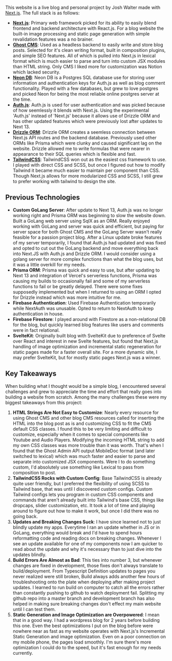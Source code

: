This website is a live blog and personal project by Josh Walter made with [Next.js](https://nextjs.org/). The full stack is as follows:

- **[Next.js](https://nextjs.org/)**: Primary web framework picked for its ability to easily blend frontend and backend architecture with React.js. For a blog website the built-in image processing and static page generation with simple revalidation features was a no brainer.
- **[Ghost CMS](https://ghost.org/)**: Used as a headless backend to easily write and store blog posts. Selected for it's clean writing format, built in composition plugins, and simple SEO features. All of which is pulled into Next.js in lexical format which is much easier to parse and turn into custom JSX modules than HTML string. Only CMS I liked more for customization was Notion which lacked security.
- **[Neon DB](https://neon.tech/)**: Neon DB is a Postgres SQL database use for storing user information and authentication keys for Auth.js as well as blog comment functionality. Played with a few databases, but grew to love postgres and picked Neon for being the most reliable online postgres server at the time.
- **[Auth.js](https://authjs.dev/)**: Auth.js is used for user authentication and was picked because of how seemlessly it blends with Next.js. Using the experimental 'Auth.js' instead of 'Next.js' because it allows use of Drizzle ORM and has other updated features which were previously lost after updates to Next 13.
- **[Drizzle ORM](https://orm.drizzle.team/)**: Drizzle ORM creates a seemless connection between Next.js API routes and the backend database. Previously used other ORMs like Prisma which were clunky and caused significant lag on the website. Drizzle allowed me to write formulas that were nearer in appearance to their SQL queries which is flexible and fast.
- **[TailwindCSS](https://tailwindcss.com/)**: TailwindCSS won out as the easiest css framework to use. I played with direct CSS and SCSS, but once I figured out how to modify Tailwind it became much easier to maintain per component than CSS. Though Next.js allows for more modularized CSS and SCSS, I still grew to prefer working with tailwind to design the site.

## Previous Technologies

- **Custom GoLang Server**: After update to Next 13, Auth.js was no longer working right and Prisma ORM was beginning to slow the website down. Built a GoLang web server using SqlX as an ORM. Really enjoyed working with GoLang and server was quick and efficient, but paying for server space for both Ghost CMS and the GoLang Server wasn't really feasible for a passion project blog. After a Linux update broke features of my server temporarily, I found that Auth.js had updated and was fixed and opted to cut out the GoLang backend and move everything back into Next.JS with Auth.js and Drizzle ORM. I would consider using a golang server for more complex functions than what the blog uses, but it was a little overkill for my needs.
- **Prisma ORM**: Prisma was quick and easy to use, but after updating to Next 13 and integration of Vercel's serverless functions, Prisma was causing my builds to occasionally fail and some of my serverless functions to fail or be greatly delayed. There were some fixes supposedly implemented but when I returned to using an ORM I opted for Drizzle instead which was more intuitive for me.
- **Firebase Authentication**: Used Firebase Authentication temporarily while NextAuth was unusable. Opted to return to NextAuth to keep authentication in house.
- **Firebase Firestore**: I played around with Firestore as a non-relational DB for the blog, but quickly learned blog features like users and comments were in fact relational.
- **SvelteKit**: Originally built blog with SvelteKit due to preference of Svelte over React and interest in new Svelte features, but found that Next.js handling of image optimization and incremental static regeneration for static pages made for a faster overall site. For a more dynamic site, I may prefer SvelteKit, but for mostly static pages Next.js was a winner.

## Key Takeaways

When building what I thought would be a simple blog, I encountered several challenges and grew to appreciate the time and effort that really goes into building a website from scratch. Among the many challenges these were my biggest takeaways from this project:

1. **HTML Strings Are Not Easy to Customize**: Nearly every resource for using Ghost CMS and other blog CMS resources called for inserting the HTML into the blog post as is and customizing CSS to fit the CMS default CSS classes. I found this to be very limiting and difficult to customize, especially when it comes to special components like Youtube and Audio Players. Modifying the incoming HTML string to add my own CSS classes was more trouble than it was worth. That's when I found that the Ghost Admin API output MobileDoc format (and later switched to lexical) which was much faster and easier to parse and separate into customized JSX components. Were I to do something custom, I'd absolutely use something like Lexical to pass from composition to post.
2. **TailwindCSS Rocks with Custom Config**: Base TailwindCSS is already quite user friendly, but I preferred the flexibility of using SCSS to Tailwind base, that was until I discovered custom configs. Custom Tailwind configs lets you program in custom CSS components and commands that aren't already built into Tailwind's base CSS, things like dropcaps, slider customization, etc. It took a lot of time and playing around to figure out how to make it work, but once I did there was no going back.
3. **Updates and Breaking Changes Suck**: I have since learned not to just blindly update my apps. Everytime I ran an update whether in JS or in GoLang, everything would break and I'd have to spend hours reformatting code and reading docs on breaking changes. Whenever I see an update available for one of my components now I am quicker to read about the update and why it's necessary than to just dive into the updates blindly.
4. **Build Errors Are Almost as Bad**: This ties into number 3, but whenever changes are fixed in development, those fixes don't always translate to build/deployment. From Typescript Definition updates to pages you never realized were still broken, Build always adds another few hours of troubleshooting onto the plate when deploying after making project updates. I learned to run build on computer to catch all the errors rather than constantly pushing to github to watch deployment fail. Splitting my github repo into a master branch and development branch has also helped in making sure breaking changes don't effect my main website until I can test them.
5. **Static Generation and Image Optimization are Overpowered**: I mean that in a good way. I had a wordpress blog for 2 years before building this one. Even the best optimizations I put on the blog before were nowhere near as fast as my website operates with Next.js's Incremental Static Generation and image optimization. Even on a poor connection on my mobile phone, the pages load smoothly. I'm sure there's more optimization I could do to the speed, but it's fast enough for my needs currently.
